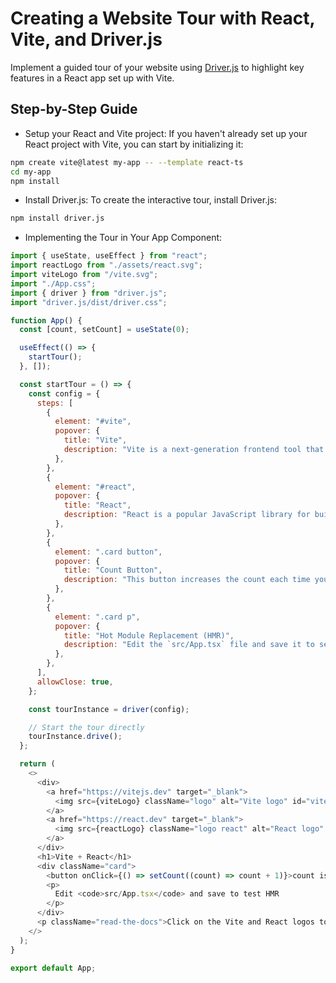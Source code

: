# Creating a Website Tour with React, Vite, and Driver.js

Implement a guided tour of your website using [Driver.js](https://driverjs.com/) to highlight key features in a React app set up with Vite.

## Step-by-Step Guide

- Setup your React and Vite project: If you haven't already set up your React project with Vite, you can start by initializing it:

```bash
npm create vite@latest my-app -- --template react-ts
cd my-app
npm install
```

- Install Driver.js: To create the interactive tour, install Driver.js:

```bash
npm install driver.js
```

- Implementing the Tour in Your App Component:

```js
import { useState, useEffect } from "react";
import reactLogo from "./assets/react.svg";
import viteLogo from "/vite.svg";
import "./App.css";
import { driver } from "driver.js";
import "driver.js/dist/driver.css";

function App() {
  const [count, setCount] = useState(0);

  useEffect(() => {
    startTour();
  }, []);

  const startTour = () => {
    const config = {
      steps: [
        {
          element: "#vite",
          popover: {
            title: "Vite",
            description: "Vite is a next-generation frontend tool that enables fast builds and optimized development. Click on the Vite logo to explore its documentation and learn more.",
          },
        },
        {
          element: "#react",
          popover: {
            title: "React",
            description: "React is a popular JavaScript library for building user interfaces. Click on the React logo to dive into its official documentation and start creating interactive UIs.",
          },
        },
        {
          element: ".card button",
          popover: {
            title: "Count Button",
            description: "This button increases the count each time you click it. The count state is managed using React's useState hook, allowing the UI to re-render whenever the count changes.",
          },
        },
        {
          element: ".card p",
          popover: {
            title: "Hot Module Replacement (HMR)",
            description: "Edit the `src/App.tsx` file and save it to see how Vite's Hot Module Replacement (HMR) works. HMR allows you to see the changes in your application instantly without refreshing the page.",
          },
        },
      ],
      allowClose: true,
    };

    const tourInstance = driver(config);

    // Start the tour directly
    tourInstance.drive();
  };

  return (
    <>
      <div>
        <a href="https://vitejs.dev" target="_blank">
          <img src={viteLogo} className="logo" alt="Vite logo" id="vite" />
        </a>
        <a href="https://react.dev" target="_blank">
          <img src={reactLogo} className="logo react" alt="React logo" id="react" />
        </a>
      </div>
      <h1>Vite + React</h1>
      <div className="card">
        <button onClick={() => setCount((count) => count + 1)}>count is {count}</button>
        <p>
          Edit <code>src/App.tsx</code> and save to test HMR
        </p>
      </div>
      <p className="read-the-docs">Click on the Vite and React logos to learn more</p>
    </>
  );
}

export default App;
```

